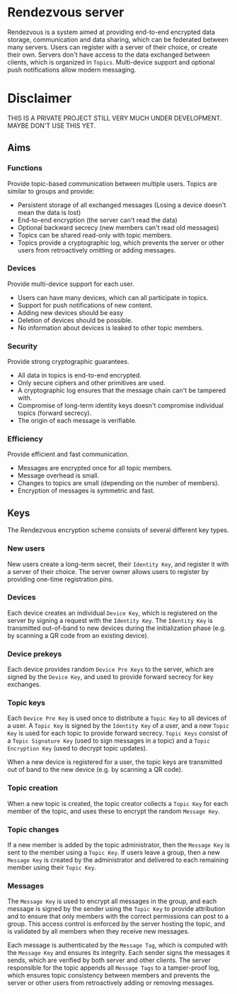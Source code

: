 # Rendezvous server

Rendezvous is a system aimed at providing end-to-end encrypted data storage, communication and data sharing, which can be federated between many servers. Users can register with a server of their choice, or create their own. Servers don't have access to the data exchanged between clients, which is organized in `Topics`. Multi-device support and optional push notifications allow modern messaging.

# Disclaimer

THIS IS A PRIVATE PROJECT STILL VERY MUCH UNDER DEVELOPMENT. MAYBE DON'T USE THIS YET.

## Aims

### Functions

Provide topic-based communication between multiple users. Topics are similar to groups and provide:
- Persistent storage of all exchanged messages (Losing a device doesn't mean the data is lost)
- End-to-end encryption (the server can't read the data)
- Optional backward secrecy (new members can't read old messages)
- Topics can be shared read-only with topic members.
- Topics provide a cryptographic log, which prevents the server or other users from retroactively omitting or adding messages.

### Devices

Provide multi-device support for each user.
- Users can have many devices, which can all participate in topics.
- Support for push notifications of new content.
- Adding new devices should be easy
- Deletion of devices should be possible.
- No information about devices is leaked to other topic members.

### Security

Provide strong cryptographic guarantees.
- All data in topics is end-to-end encrypted.
- Only secure ciphers and other primitives are used.
- A cryptographic log ensures that the message chain can't be tampered with.
- Compromise of long-term identity keys doesn't compromise individual topics (forward secrecy).
- The origin of each message is verifiable.

### Efficiency

Provide efficient and fast communication.
- Messages are encrypted once for all topic members.
- Message overhead is small.
- Changes to topics are small (depending on the number of members).
- Encryption of messages is symmetric and fast.


## Keys

The Rendezvous encryption scheme consists of several different key types.

### New users

New users create a long-term secret, their `Identity Key`, and register it with a server of their choice. The server owner allows users to register by providing one-time registration pins.

### Devices

Each device creates an individual `Device Key`, which is registered on the server by signing a request with the `Identity Key`. The `Identity Key` is transmitted out-of-band to new devices during the initialization phase (e.g. by scanning a QR code from an existing device).

### Device prekeys

Each device provides random `Device Pre Keys` to the server, which are signed by the `Device Key`, and used to provide forward secrecy for key exchanges.

### Topic keys

Each `Device Pre Key` is used once to distribute a `Topic Key` to all devices of a user. A `Topic Key` is signed by the `Identity Key` of a user, and a new `Topic Key` is used for each topic to provide forward secrecy. `Topic Keys` consist of a `Topic Signature Key` (used to sign messages in a topic) and a `Topic Encryption Key` (used to decrypt topic updates).

When a new device is registered for a user, the topic keys are transmitted out of band to the new device (e.g. by scanning a QR code).

### Topic creation

When a new topic is created, the topic creator collects a `Topic Key` for each member of the topic, and uses these to encrypt the random `Message Key`.

### Topic changes

If a new member is added by the topic administrator, then the `Message Key` is sent to the member using a `Topic Key`. If users leave a group, then a new `Message Key` is created by the administrator and delivered to each remaining member using their `Topic Key`.

### Messages

The `Message Key` is used to encrypt all messages in the group, and each message is signed by the sender using the `Topic Key` to provide attribution and to ensure that only members with the correct permissions can post to a group. This access control is enforced by the server hosting the topic, and is validated by all members when they receive new messages.

Each message is authenticated by the `Message Tag`, which is computed with the `Message Key` and ensures its integrity. Each sender signs the messages it sends, which are verified by both server and other clients. The server responsible for the topic appends all `Message Tags` to a tamper-proof log, which ensures topic consistency between members and prevents the server or other users from retroactively adding or removing messages.
